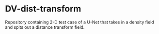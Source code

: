 # DV-dist-transform
Repository containing 2-D test case of a U-Net that takes in a density field and spits out a distance transform field.
